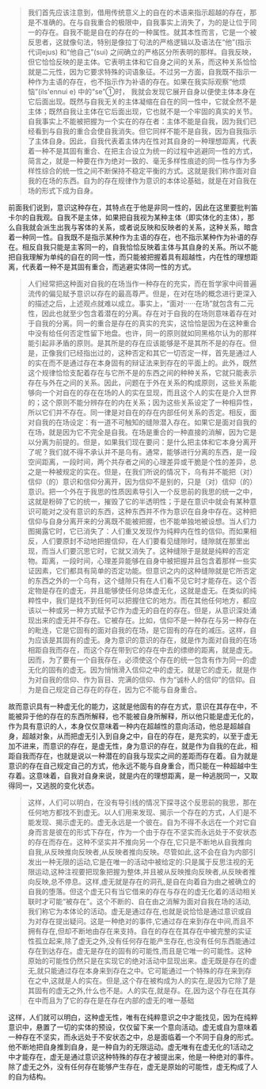 <blockquote data-pid="AciWN7nu">我们首先应该注意到，借用传统意义上的自在的术语来指示超越的存在，那是不准确的。在与自我重合的极限中，自我事实上消失了，为的是让位于同一的存在。自我不能是自在的存在的一种属性。就其本性而言，它是一个被反思者，这就像句法，特别是像拉丁句法的严格逻辑以及语法在“他”(指示代词ejus) 和“他自己”(sui) 之间确立的严格区分所表明的那样。自我反映， 但它恰恰反映的是主体。它表明主体和它自身之间的关系，而这种关系恰恰就是二元性，因为它要求特殊的词语象征。不过另一方面，自我既不指示一种作为主语的存在，也不指示作为补语的存在。如果在我实际观察“他烦恼”(ils'ennui e) 中的“se”①时， 我就会发现它展开自身以便使主体本身在它后面出现。既然与自我无关的主体凝缩在自在的同一性中，它就全然不是主体；既然自我让主体在它后面出现，它也就不是一个牢固的真实的关节。自我事实上不能被把握为一个实在的存在者：主体不能是自我，因为我们已经看到与自我的重合会使自我消失。但它同样不能不是自我，因为自我指示了主体自身。因此，自我代表着主体内在性对其自身的一种理想距离，代表着一种不是其固有重合、在把主合设立为统一的过程中逃避同一性的方式，简言之，就是一种要在作为绝对一致的、毫无多样性痕迹的同一性与作为多样性综合的统一性之间不断保持不稳定平衡的方式。这就是我们称作面对自我的在场的东西。自为的存在规律作为意识的本体论基础，就是在对自我在场的形式下成为自身。</blockquote><p data-pid="xqUCu-z5">前面我们说到，意识这种存在，其特点在于他是非同一性的，因此在这里要批判笛卡尔的自我观。自我不是主体，如果把自我视为某种主体（即实体化的主体），那么自我就会派生出我与客体的关系，或者说反映和反映者的关系，这种关系，暗含着一种同一性。自我既不是指示某种作为主语的存在，也不指示某种作为补语的存在。相反自我只能是主客同一的，自我恰恰反映着主体与其自身的关系。所以不能把自我理解为单纯的自在的同一性，而只能被把握着具有超越性，内在性的理想距离，代表着一种不是其固有重合，而逃避实体同一性的方式。</p><blockquote data-pid="0mTSYuyP">人们经常把这种面对自我的在场当作一种存在的充实，而在哲学家中间普遍流传的偏见赋予意识以存在的最高尊严。但是，在对在场的概念进行更深入的描述之后，上述观点就难以成立。事实上，“面对······在场”就包含有二元性，因此也就至少包含着潜在的分离。存在对于自我的在场则意味着存在对于自我的分离。同一的重合是存在的真实的充实，这恰恰是因为在这种重合中没有给任何否定性留下地盘。也许，同一的原则就如同黑格尔认为的那样能引起非矛盾的原则。是其所是的存在应该能够是不是其所不是的存在。但是，正像我们已经指出过的，这种否定和其它一切否定一样，首先是通过人的实在而不是通过存在本身固有的辩证法来到存在的平面上的。此外，既然这个规律恰恰支配着存在与它所不是的东西之间的种种关系，它就只能表示存在与外在之间的关系。因此，问题在于外在关系的构成原则，这些关系能够向一个对自在的存在在场的人的实在显现，而且这个人的实在是介入世界的；这个原则不能分辨存在的内在关系；因为这些关系设定了一种相异性，所以它们并不存在。同一律是对自在的存在内部任何关系的否定。相反，面对自我的在场设定：有一道不可触知的缝隙潜入存在。如果它是面对自我的在场，就是因为它不完全是自我。在场是重合的一种直接的消解，因为它是以分离为前提的。但是，如果我们现在要问：是什么把主体和它本身分离开了呢？我们就不得不承认并不是乌有。通常，能够进行分离的东西，是一段空间距离，一段时间，两个共存者之间的心理差异或干脆是个性的差异，总之是一种被规定的实在。但是，在我们所说的情况下，乌有并不能把（对）信仰（的）意识和信仰分离开，因为信仰不是别的，只是（对）信仰（的）意识。把一个外在于我思的性质因素导引入一个反思前的我思的统一之中，这就是粉碎了它的统一，摧毁了它的半透明性；于是在意识中就会有某种意识可能对之没有意识的东西，这种东西并不作为意识在自身中存在。这种把信仰与自身分离开来的分离既不能被把握，也不能单独地被设想。当人们力图揭露它时，它已消失了：人们重又发现作为纯粹内在性的信仰。而如果相反，人们要原封不动地把握信仰，在人们要看见缝隙时，缝隙就在那里出现，而当人们要沉思它时，它就又消失了。这种缝隙于是就是纯粹的否定物。距离，一段时间，心理差异能够在自身中被把握并且包含着那样一些实证因素，它们都具有简单的否定功能。但意识之内的这种缝隙就是它所否定的东西之外的一个乌有，这个缝隙只有在人们看不见它时才能存在。这个否定物是存在的虚无，并且能够使任何总体虚无化，这就是虚无。在类似的纯粹性中，我们是找不到任何可以把握住它的地方。而在其他任何地方，都应该以一种或另一种方式赋予它作为虚无的自在的存在。但是，从意识深处涌现出来的虚无并不存在。它被存在。比如，信仰不是一种存在与另一种存在的毗连，它是它固有的面对自我的在场，是它固有的存在的减压。这样，自为应该是其固有的虚无。身为意识的意识的存在，就是作为面对自我的在场相距自我而存在，而这个存在带到它的存在中去的缥缈的距离，就是虚无。因而，为了要有一个自我存在，必须使这个存在的统一包含有作为同一的虚无化的固有的虚无。因为悄悄滑入信仰之中的虚无，就是它的虚无，就是作为对自我的信仰、作为盲目、完满的信仰、作为“诚朴人的信仰”的信仰。自为是自己规定自己存在的存在，因为它不能与自身重合。</blockquote><p data-pid="qAw-W5si">故而意识具有一种虚无化的能力，这就是他固有的存在方式，意识在其存在中，不能被异于他的存在的东西所解释，也不能被自身所解释，所以他只能是虚无化的，作为具有意识的人，本身仅仅意味着一种内在超越性的意向活动，他总是超越自身，超越对象，从而把虚无引入到自身之中，自在的存在，是充实的，以至于虚无加不进来，而意识的存在，是虚无性，身为意识的存在，就是作为自我的在此，相距自我而存在，也就是说以一种潜在的自我与现实之间的差距而存在着。自为就是意识的存在自己规定自己的方式，他永远不能与自身重合，而只能在一种超越中生存着。这意味着，自我对自身来说，就是内在的理想距离，是一种逃脱同一，又取得同一，又逃脱的变化状态。</p><blockquote data-pid="GU7JcBfp">这样，人们可以明白，在没有导引线的情况下探寻这个反思前的我思，那在任何地方都找不到虚无。以人们用来发现、揭示一个存在的方式，人们是不能发现、揭示虚无的。虚无永远是一个彼在。自为不得不永远在一个对它自身而言是彼在的形式下存在，作为一个由于存在不坚实而永远处于不安状态的存在而存在。这种不坚实并不推向另一个存在,它只是不断地从自我推向自我,从反映推向反映者,从反映者推向反映。尽管如此,这不会在自为内部引发出一种无限的运动,它是在唯一的活动中被给定的:只是属于反思注视的无限运动,这种注视要把现象把握为整体,并且被从反映推向反映者,从反映者推向反映,总不停息。这样,虚无就是存在的洞孔,是自在向着自为由之被确立的自我的堕落。但这个虚无只有当它借来的存在与存在的虚无化着的活动相关联时才可能“被存在”。这个不断的、自在由之消解为面对自我在场的活动,我们称它为本体论的活动。虚无是通过存在,也就是说恰恰是通过意识或自为对存在提出疑问。这是一种绝对的事件,它通过存在来到存在中间,而且不拥有存在,但却不断地由存在来支持。自在的存在在其存在中被完整的实证性孤立起来,除了虚无之外,没有任何存在能产生存在,也没有任何东西能通过存在到达存在。虚无是存在的固有的可能性,而且是它唯一的可能性。这种原始的可能性仍然只是在实现它的绝对活动中显现出来。虚无既是存在的虚无,就只能通过存在本身来到存在之中。它可能通过一个特殊的存在来到存在之中,这就是人的实在。但是,这个存在被构成为人的实在,是因为它除了是其固有的虚无之外,什么也不是。人的实在,就是存。在,因为这个存在在其存在中而且为了它的存在是在存在内部的虚无的唯一基础</blockquote><p data-pid="XAVNdE0P">这样，人们就可以明白，这种虚无性，唯有在纯粹意识之中才能找见，因为在纯粹意识中，悬置了一切的实体的预设，仅仅留下来一个意向活动。虚无或自为意味着一种存在不坚实，而永远处于不安状态之中，总是面临着一个不同于自身的形式。他不断地把自身推到自身，是一种自为的无限运动。虚无唯有在虚无化的1活动之中才能存在，虚无是通过意识这种特殊的存在才被提出来，他是一种绝对的事件。除了虚无之外，没有任何存在能够产生存在，虚无是原始的可能性，虚无构成了人的自为结构。</p><p></p>